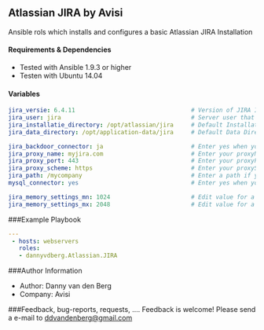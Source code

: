 ## Atlassian JIRA by Avisi

Ansible rols which installs and configures a basic Atlassian JIRA Installation


#### Requirements & Dependencies
- Tested with Ansible 1.9.3 or higher
- Testen with Ubuntu 14.04


#### Variables

```yaml
jira_versie: 6.4.11 								# Version of JIRA Installation
jira_user: jira 									# Server user that runs and stops JIRA
jira_installatie_directory: /opt/atlassian/jira 	# Default Installation Directory
jira_data_directory: /opt/application-data/jira 	# Default Data Directory

jira_backdoor_connector: ja  						# Enter yes when you want to use a backdoor connector
jira_proxy_name: myjira.com 						# Enter your proxyName
jira_proxy_port: 443 								# Enter your proxyPort
jira_proxy_scheme: https							# Enter your proxyScheme
jira_path: /mycompany								# Enter a path if you want to use it
mysql_connector: yes								# Enter yes when you use MySQL as database

jira_memory_settings_mn: 1024 						# Edit value for a different memory setting			
jira_memory_settings_mx: 2048						# Edit value for a different memory settin
```


###Example Playbook
```yaml
---
 - hosts: webservers
   roles:
   - dannyvdberg.Atlassian.JIRA
```


###Author Information
- Author:		Danny van den Berg
- Company:		Avisi


###Feedback, bug-reports, requests, ....
Feedback is welcome! Please send a e-mail to ddvandenberg@gmail.com


